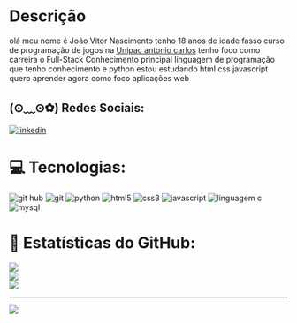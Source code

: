 # Descrição
olá meu nome é João Vitor Nascimento tenho 18 anos de idade fasso curso de programação de jogos na <a href="https://goo.gl/maps/rwLpJBVZYNUxhKJy9" target="_blank">Unipac antonio carlos</a> tenho foco como carreira o Full-Stack Conhecimento principal linguagem de programação que tenho conhecimento e python estou estudando html css javascript quero aprender agora como foco aplicações web

## (⊙﹏⊙✿) Redes Sociais:
<a href="https://www.linkedin.com/in/jo%C3%A3o-vitor-nascimento-82b152286" target="_blank"><img src="https://img.shields.io/badge/LinkedIn-0077B5?style=for-the-badge&logo=linkedin&logoColor=white" alt="linkedin"></a>

# 💻 Tecnologias:
<div>
    <img src="https://img.shields.io/badge/GitHub-100000?style=for-the-badge&logo=github&logoColor=white" alt="git hub">
    <img src="https://img.shields.io/badge/GIT-E44C30?style=for-the-badge&logo=git&logoColor=white" alt="git">
    <img src="https://img.shields.io/badge/Python-3776AB?style=for-the-badge&logo=python&logoColor=white" alt="python">
    <img src="https://img.shields.io/badge/HTML5-E34F26?style=for-the-badge&logo=html5&logoColor=white" alt="html5">
    <img src="https://img.shields.io/badge/CSS3-1572B6?style=for-the-badge&logo=css3&logoColor=white" alt="css3">
    <img src="https://img.shields.io/badge/JavaScript-323330?style=for-the-badge&logo=javascript&logoColor=F7DF1E" alt="javascript">
    <img src="https://img.shields.io/badge/C-00599C?style=for-the-badge&logo=c&logoColor=white" alt="linguagem c">
    <img src="https://img.shields.io/badge/MySQL-005C84?style=for-the-badge&logo=mysql&logoColor=white" alt="mysql">
</div>
<!-- Estatiticas foi feito pelo GPRM (https://gprm.itsvg.in)-->

# 🚀  Estatísticas do GitHub:
![](https://github-readme-stats.vercel.app/api?username=joaovitorferrei&theme=react&hide_border=false&include_all_commits=false&count_private=false)<br/>
![](https://github-readme-streak-stats.herokuapp.com/?user=joaovitorferrei&theme=react&hide_border=false)<br/>
![](https://github-readme-stats.vercel.app/api/top-langs/?username=joaovitorferrei&theme=react&hide_border=false&include_all_commits=false&count_private=false&layout=compact)

---
[![](https://visitcount.itsvg.in/api?id=joaovitorferrei&icon=0&color=0)](https://visitcount.itsvg.in)
